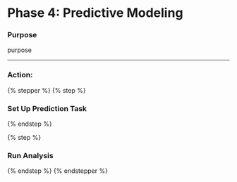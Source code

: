 # Phase 4: Predictive Modeling

### Purpose

purpose

***

### Action:

{% stepper %}
{% step %}
### Set Up Prediction Task


{% endstep %}

{% step %}
### Run Analysis


{% endstep %}
{% endstepper %}
